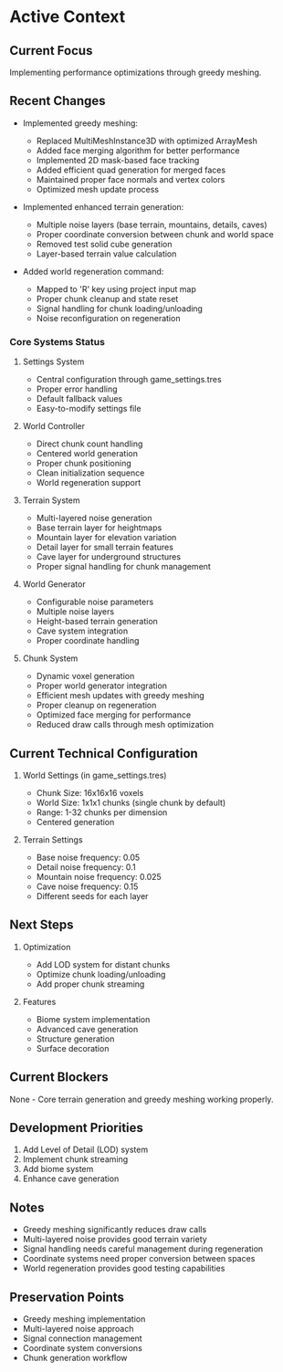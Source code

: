 # Active Context

## Current Focus
Implementing performance optimizations through greedy meshing.

## Recent Changes
- Implemented greedy meshing:
  - Replaced MultiMeshInstance3D with optimized ArrayMesh
  - Added face merging algorithm for better performance
  - Implemented 2D mask-based face tracking
  - Added efficient quad generation for merged faces
  - Maintained proper face normals and vertex colors
  - Optimized mesh update process

- Implemented enhanced terrain generation:
  - Multiple noise layers (base terrain, mountains, details, caves)
  - Proper coordinate conversion between chunk and world space 
  - Removed test solid cube generation
  - Layer-based terrain value calculation

- Added world regeneration command:
  - Mapped to 'R' key using project input map
  - Proper chunk cleanup and state reset
  - Signal handling for chunk loading/unloading
  - Noise reconfiguration on regeneration

### Core Systems Status
1. Settings System
   - Central configuration through game_settings.tres
   - Proper error handling
   - Default fallback values
   - Easy-to-modify settings file

2. World Controller
   - Direct chunk count handling
   - Centered world generation 
   - Proper chunk positioning
   - Clean initialization sequence
   - World regeneration support

3. Terrain System
   - Multi-layered noise generation
   - Base terrain layer for heightmaps
   - Mountain layer for elevation variation
   - Detail layer for small terrain features
   - Cave layer for underground structures
   - Proper signal handling for chunk management

4. World Generator
   - Configurable noise parameters
   - Multiple noise layers
   - Height-based terrain generation
   - Cave system integration
   - Proper coordinate handling

5. Chunk System
   - Dynamic voxel generation
   - Proper world generator integration
   - Efficient mesh updates with greedy meshing
   - Proper cleanup on regeneration
   - Optimized face merging for performance
   - Reduced draw calls through mesh optimization

## Current Technical Configuration
1. World Settings (in game_settings.tres)
   - Chunk Size: 16x16x16 voxels
   - World Size: 1x1x1 chunks (single chunk by default)
   - Range: 1-32 chunks per dimension
   - Centered generation

2. Terrain Settings
   - Base noise frequency: 0.05
   - Detail noise frequency: 0.1
   - Mountain noise frequency: 0.025
   - Cave noise frequency: 0.15
   - Different seeds for each layer

## Next Steps
1. Optimization
   - Add LOD system for distant chunks
   - Optimize chunk loading/unloading
   - Add proper chunk streaming

2. Features
   - Biome system implementation
   - Advanced cave generation
   - Structure generation
   - Surface decoration

## Current Blockers
None - Core terrain generation and greedy meshing working properly.

## Development Priorities
1. Add Level of Detail (LOD) system
2. Implement chunk streaming
3. Add biome system
4. Enhance cave generation

## Notes
- Greedy meshing significantly reduces draw calls
- Multi-layered noise provides good terrain variety
- Signal handling needs careful management during regeneration
- Coordinate systems need proper conversion between spaces
- World regeneration provides good testing capabilities

## Preservation Points
- Greedy meshing implementation
- Multi-layered noise approach
- Signal connection management
- Coordinate system conversions
- Chunk generation workflow
